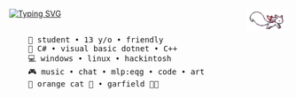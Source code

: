 <a href="https://git.io/typing-svg"><img src="https://readme-typing-svg.demolab.com?font=Fira+Code&duration=3000&color=000000&multiline=true&repeat=false&width=435&lines=hello!+%3A3;im+mrcxlinux" alt="Typing SVG" /></a>
<img src="https://raw.githubusercontent.com/mrcxlinux/mrcxlinux/master/assets/kyubey.gif" height="40" align="right"/>
<br><br>
<pre>
    💼 student • 13 y/o • friendly
    📖 C# • visual basic dotnet • C++ 
    💻 windows • linux • hackintosh
    🎮 music • chat • mlp:eqg • code • art
    🐾 orange cat 🐰 • garfield 🐤🐥
</pre>
<br><br>
<!-- <img src="https://raw.githubusercontent.com/mrcxlinux/mrcxlinux/main/assets/im.png" width="100%" align="left"/> -->
<br><br><br>
